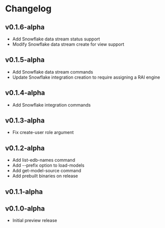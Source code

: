 # Changelog

## v0.1.6-alpha
* Add Snowflake data stream status support
* Modify Snowflake data stream create for view support

## v0.1.5-alpha

* Add Snowflake data stream commands
* Update Snowflake integration creation to require assigning a RAI engine

## v0.1.4-alpha

* Add Snowflake integration commands

## v0.1.3-alpha

* Fix create-user role argument

## v0.1.2-alpha

* Add list-edb-names command
* Add --prefix option to load-models
* Add get-model-source command
* Add prebuilt binaries on release

## v0.1.1-alpha

## v0.1.0-alpha

* Initial preview release
